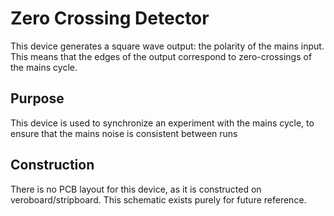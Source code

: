 # Zero Crossing Detector

  This device generates a square wave output: the polarity of the
  mains input. This means that the edges of the output correspond to
  zero-crossings of the mains cycle.

## Purpose

   This device is used to synchronize an experiment with the mains
   cycle, to ensure that the mains noise is consistent between runs

## Construction

   There is no PCB layout for this device, as it is constructed on
   veroboard/stripboard. This schematic exists purely for future
   reference.